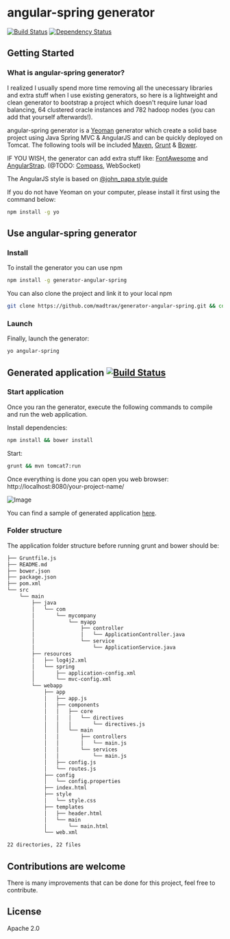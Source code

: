 # angular-spring generator 
[![Build Status](https://secure.travis-ci.org/madtrax/generator-angular-spring.png?branch=master)](https://travis-ci.org/madtrax/generator-angular-spring) [![Dependency Status](https://david-dm.org/madtrax/generator-angular-spring.svg)](https://david-dm.org/madtrax/generator-angular-spring.svg)
## Getting Started

### What is angular-spring generator?

I realized I usually spend more time removing all the unecessary libraries and extra stuff when I use existing generators, so here is a lightweight and clean generator to bootstrap a project which doesn't require lunar load balancing, 64 clustered oracle instances and 782 hadoop nodes (you can add that yourself afterwards!).

angular-spring generator is a [Yeoman](http://yeoman.io) generator which create a solid base project using Java Spring MVC & AngularJS and can be quickly deployed on Tomcat. The following tools will be included [Maven](http://maven.apache.org), [Grunt](http://gruntjs.com) & [Bower](http://bower.io).

IF YOU WISH, the generator can add extra stuff like: [FontAwesome](http://fortawesome.github.io/Font-Awesome/) and [AngularStrap](http://mgcrea.github.io/angular-strap/).
(@TODO: [Compass](http://compass-style.org/), WebSocket)

The AngularJS style is based on [@john_papa style guide](https://github.com/johnpapa/angularjs-styleguide)

If you do not have Yeoman on your computer, please install it first using the command below:

```bash
npm install -g yo
```

## Use angular-spring generator
### Install
To install the generator you can use npm

```bash
npm install -g generator-angular-spring
```

You can also clone the project and link it to your local npm

```bash
git clone https://github.com/madtrax/generator-angular-spring.git && cd ./generator-angular-spring && sudo npm link
```

### Launch
Finally, launch the generator:

```bash
yo angular-spring
```

## Generated application [![Build Status](https://travis-ci.org/madtrax/sample-angular-spring.svg?branch=master)](https://travis-ci.org/madtrax/sample-angular-spring)
### Start application
Once you ran the generator, execute the following commands to compile and run the web application.

Install dependencies:
```bash
npm install && bower install
```
Start:
```bash
grunt && mvn tomcat7:run
```

Once everything is done you can open you web browser: http://localhost:8080/your-project-name/

![Image](http://imagizer.imageshack.us/a/img537/8286/EBBZOM.png)

You can find a sample of generated application [here](https://github.com/madtrax/sample-angular-spring). 

### Folder structure

The application folder structure before running grunt and bower should be:

```bash
├── Gruntfile.js
├── README.md
├── bower.json
├── package.json
├── pom.xml
└── src
    └── main
        ├── java
        │   └── com
        │       └── mycompany
        │           └── myapp
        │               ├── controller
        │               │   └── ApplicationController.java
        │               └── service
        │                   └── ApplicationService.java
        ├── resources
        │   ├── log4j2.xml
        │   └── spring
        │       ├── application-config.xml
        │       └── mvc-config.xml
        └── webapp
            ├── app
            │   ├── app.js
            │   ├── components
            │   │   ├── core
            │   │   │   └── directives
            │   │   │       └── directives.js
            │   │   └── main
            │   │       ├── controllers
            │   │       │   └── main.js
            │   │       └── services
            │   │           └── main.js
            │   ├── config.js
            │   └── routes.js
            ├── config
            │   └── config.properties
            ├── index.html
            ├── style
            │   └── style.css
            ├── templates
            │   ├── header.html
            │   └── main
            │       └── main.html
            └── web.xml

22 directories, 22 files
```

## Contributions are welcome

There is many improvements that can be done for this project, feel free to contribute.

## License

Apache 2.0
